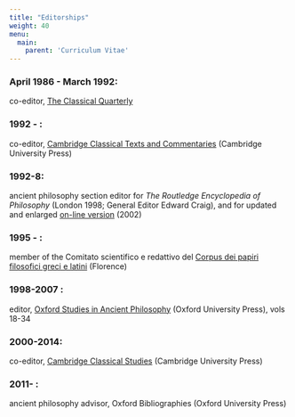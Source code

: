 ```yaml
---
title: "Editorships"
weight: 40
menu:
  main:
    parent: 'Curriculum Vitae'
---
```


### April 1986 - March 1992:
co-editor, [The Classical Quarterly](http://journals.cambridge.org/action/displayJournal?jid=CAQ)

### 1992 - :
co-editor, [Cambridge Classical Texts and Commentaries](http://www.cambridge.org/aus/browse/browse_highlights.asp?subjectid=111750) (Cambridge University Press)

### 1992-8:
ancient philosophy section editor for _The Routledge Encyclopedia of Philosophy_ (London 1998; General Editor Edward Craig), and for updated and enlarged [on-line version](https://www.rep.routledge.com/) (2002)

### 1995 - :
member of the Comitato scientifico e redattivo del [Corpus dei papiri filosofici greci e latini](http://www.papirifilosofici.it/cpf.html) (Florence)

### 1998-2007 :
editor, [Oxford Studies in Ancient Philosophy](https://global.oup.com/academic/content/series/o/oxford-studies-in-ancient-philosophy-osap/?cc=gb&lang=en&) (Oxford University Press), vols 18-34

### 2000-2014:
co-editor, [Cambridge Classical Studies](http://ebooks.cambridge.org/series_landing.jsf;jsessionid=66CFDB36F77B8525F280BDD3120B7019?seriesCode=CCS&seriesTitle=Cambridge+Classical+Studies&sort=print_date) (Cambridge University Press)

### 2011- : 
ancient philosophy advisor, Oxford Bibliographies (Oxford University Press)

